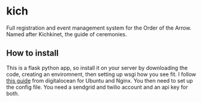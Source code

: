 # kich
Full registration and event management system for the Order of the Arrow. Named after Kichkinet, the guide of ceremonies.

## How to install
This is a flask python app, so install it on your server by downloading the code, creating an enviromnent, then setting up wsgi how you see fit. I follow [this guide](https://www.digitalocean.com/community/tutorials/how-to-serve-flask-applications-with-gunicorn-and-nginx-on-ubuntu-18-04) from digitalocean for Ubuntu and Nginx.
You then need to set up the config file. You need a sendgrid and twilio account and an api key for both.
